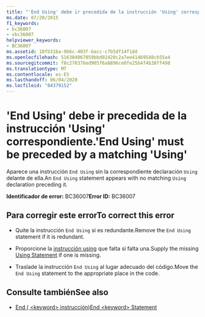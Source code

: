 ```yaml
---
title: "'End Using' debe ir precedida de la instrucción 'Using' correspondiente."
ms.date: 07/20/2015
f1_keywords:
- bc36007
- vbc36007
helpviewer_keywords:
- BC36007
ms.assetid: 10fb31ba-9b6c-403f-bacc-c7b5df14f1dd
ms.openlocfilehash: 516304067059bbd92420c2a7ee41469548cb55a4
ms.sourcegitcommit: f8c270376ed905f6a8896ce0fe25b4f4b38ff498
ms.translationtype: MT
ms.contentlocale: es-ES
ms.lasthandoff: 06/04/2020
ms.locfileid: "84379152"
---
```

# <a name="end-using-must-be-preceded-by-a-matching-using"></a><span data-ttu-id="7b078-102">'End Using' debe ir precedida de la instrucción 'Using' correspondiente.</span><span class="sxs-lookup"><span data-stu-id="7b078-102">'End Using' must be preceded by a matching 'Using'</span></span>
<span data-ttu-id="7b078-103">Aparece una instrucción `End Using` sin la correspondiente declaración `Using` delante de ella.</span><span class="sxs-lookup"><span data-stu-id="7b078-103">An `End Using` statement appears with no matching `Using` declaration preceding it.</span></span>  
  
 <span data-ttu-id="7b078-104">**Identificador de error:** BC36007</span><span class="sxs-lookup"><span data-stu-id="7b078-104">**Error ID:** BC36007</span></span>  
  
## <a name="to-correct-this-error"></a><span data-ttu-id="7b078-105">Para corregir este error</span><span class="sxs-lookup"><span data-stu-id="7b078-105">To correct this error</span></span>  
  
- <span data-ttu-id="7b078-106">Quite la instrucción `End Using` si es redundante.</span><span class="sxs-lookup"><span data-stu-id="7b078-106">Remove the `End Using` statement if it is redundant.</span></span>  
  
- <span data-ttu-id="7b078-107">Proporcione la [instrucción using](../language-reference/statements/using-statement.md) que falta si falta una.</span><span class="sxs-lookup"><span data-stu-id="7b078-107">Supply the missing [Using Statement](../language-reference/statements/using-statement.md) if one is missing.</span></span>  
  
- <span data-ttu-id="7b078-108">Traslade la instrucción `End Using` al lugar adecuado del código.</span><span class="sxs-lookup"><span data-stu-id="7b078-108">Move the `End Using` statement to the appropriate place in the code.</span></span>  
  
## <a name="see-also"></a><span data-ttu-id="7b078-109">Consulte también</span><span class="sxs-lookup"><span data-stu-id="7b078-109">See also</span></span>

- [<span data-ttu-id="7b078-110">End ( \<keyword> instrucción)</span><span class="sxs-lookup"><span data-stu-id="7b078-110">End \<keyword> Statement</span></span>](../language-reference/statements/end-keyword-statement.md)
